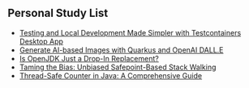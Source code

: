 ## Personal Study List
<!-- BLOG-POST-LIST:START -->
- [Testing and Local Development Made Simpler with Testcontainers Desktop App](https://foojay.io/today/testing-and-local-development-made-simpler-with-testcontainers-desktop-app/)
- [Generate AI-based Images with Quarkus and OpenAI DALL.E](https://foojay.io/today/images-generation-with-quarkus-and-openai/)
- [Is OpenJDK Just a Drop-In Replacement?](https://foojay.io/today/is-openjdk-just-a-drop-in-replacement/)
- [Taming the Bias: Unbiased Safepoint-Based Stack Walking](https://foojay.io/today/taming-the-bias-unbiased-safepoint-based-stack-walking/)
- [Thread-Safe Counter in Java: A Comprehensive Guide](https://foojay.io/today/thread-safe-counter-in-java-a-comprehensive-guide/)
<!-- BLOG-POST-LIST:END -->  
